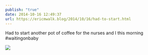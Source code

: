 ```yaml
---
publish: "true"
date: 2014-10-16 12:49:37
url: https://ericmwalk.blog/2014/10/16/had-to-start.html
---
```


Had to start another pot of coffee for the nurses and I this morning #waitingonbaby

![](https://ericmwalk.blog/uploads/2022/aaa48ee507.jpg)